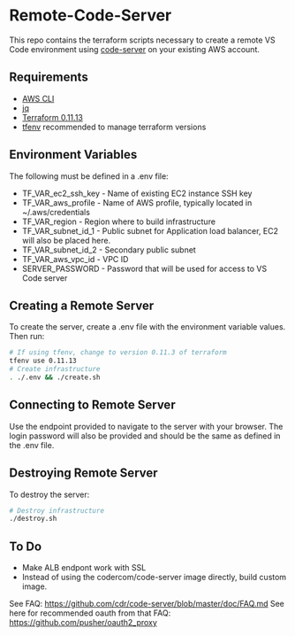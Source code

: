 # Remote-Code-Server

This repo contains the terraform scripts necessary to create a remote VS Code environment using [code-server](https://github.com/cdr/code-server) on your existing AWS account.

## Requirements

* [AWS CLI](https://docs.aws.amazon.com/cli/latest/userguide/cli-chap-install.html)
* [jq](https://stedolan.github.io/jq/download/)
* [Terraform 0.11.13](https://www.terraform.io/downloads.html)
* [tfenv](https://github.com/tfutils/tfenv) recommended to manage terraform versions

## Environment Variables

The following must be defined in a .env file:

* TF_VAR_ec2_ssh_key - Name of existing EC2 instance SSH key
* TF_VAR_aws_profile - Name of AWS profile, typically located in ~/.aws/credentials
* TF_VAR_region - Region where to build infrastructure
* TF_VAR_subnet_id_1 - Public subnet for Application load balancer, EC2 will also be placed here.
* TF_VAR_subnet_id_2 - Secondary public subnet
* TF_VAR_aws_vpc_id - VPC ID
* SERVER_PASSWORD - Password that will be used for access to VS Code server

## Creating a Remote Server

To create the server, create a .env file with the environment variable values. Then run:

```bash
# If using tfenv, change to version 0.11.3 of terraform
tfenv use 0.11.13
# Create infrastructure
. ./.env && ./create.sh
```

## Connecting to Remote Server

Use the endpoint provided to navigate to the server with your browser. The login password will also be provided and should be the same as defined in the .env file.

## Destroying Remote Server

To destroy the server:

```bash
# Destroy infrastructure
./destroy.sh
```

## To Do

* Make ALB endpont work with SSL
* Instead of using the codercom/code-server image directly, build custom image.

See FAQ: https://github.com/cdr/code-server/blob/master/doc/FAQ.md
See here for recommended oauth from that FAQ: https://github.com/pusher/oauth2_proxy
